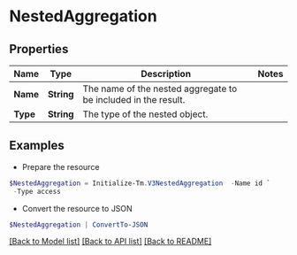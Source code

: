 # NestedAggregation
## Properties

Name | Type | Description | Notes
------------ | ------------- | ------------- | -------------
**Name** | **String** | The name of the nested aggregate to be included in the result. | 
**Type** | **String** | The type of the nested object. | 

## Examples

- Prepare the resource
```powershell
$NestedAggregation = Initialize-Tm.V3NestedAggregation  -Name id `
 -Type access
```

- Convert the resource to JSON
```powershell
$NestedAggregation | ConvertTo-JSON
```

[[Back to Model list]](../README.md#documentation-for-models) [[Back to API list]](../README.md#documentation-for-api-endpoints) [[Back to README]](../README.md)

